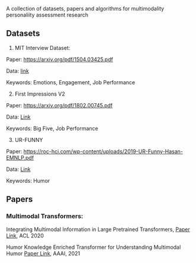 A collection of datasets, papers and algorithms for multimodality personaliity assessment research


## Datasets

1. MIT Interview Dataset:

Paper: https://arxiv.org/pdf/1504.03425.pdf

Data: [link](https://docs.google.com/forms/d/e/1FAIpQLSetemWWtAoU5NVjHA_f7-Oc6EhD-Bgpmh6mS9KD08lJpUXMWw/viewform?c=0&w=1)

Keywords: Emotions, Engagement, Job Performance

2. First Impressions V2

Paper: https://arxiv.org/pdf/1802.00745.pdf

Data: [Link](http://chalearnlap.cvc.uab.es/dataset/24/description/)

Keywords: Big Five, Job Performance

3. UR-FUNNY

Paper: https://roc-hci.com/wp-content/uploads/2019-UR-Funny-Hasan-EMNLP.pdf

Data: [Link](https://github.com/ROC-HCI/UR-FUNNY)

Keywords: Humor

## Papers

### Multimodal Transformers:

Integrating Multimodal Information in Large Pretrained Transformers,  [Paper Link](https://www.aclweb.org/anthology/2020.acl-main.214.pdf), ACL 2020

Humor Knowledge Enriched Transformer for Understanding Multimodal Humor [Paper Link](http://hoques.com/Publications/2021/MultimodalHumorAAAI2021_CameraReady.pdf), AAAI, 2021

